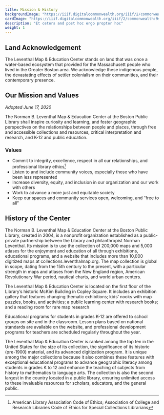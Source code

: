 ```yaml
---
title: Mission & History
backgroundImage: "https://iiif.digitalcommonwealth.org/iiif/2/commonwealth:x633f9536/5059,2047,4782,3064/1200,/0/default.jpg"
cardImage: "https://iiif.digitalcommonwealth.org/iiif/2/commonwealth:9s161d196/514,4231,5313,2546/400,/0/default.jpg"
description: "Et cetera and post hoc ergo propter hoc"
weight: 1
---
```


## Land Acknowledgement

The Leventhal Map & Education Center stands on land that was once a water-based ecosystem that provided for the Massachusett people who lived in the Greater Boston area. We acknowledge these indigenous people, the devastating effects of settler colonialism on their communities, and their contemporary presence. 

## Our Mission and Values

*Adopted June 17, 2020*

The Norman B. Leventhal Map & Education Center at the Boston Public Library shall inspire curiosity and learning, and foster geographic perspectives on the relationships between people and places, through free and accessible collections and resources, critical interpretation and research, and K-12 and public education.

### Values

- Commit to integrity, excellence, respect in all our relationships, and professional library ethics[^1]
- Listen to and include community voices, especially those who have been less represented
- Increase diversity, equity, and inclusion in our organization and our work with others
- Work to advance a more just and equitable society
- Keep our spaces and community services open, welcoming, and “free to all”

[^1]: American Library Association Code of Ethics; Association of College and Research Libraries Code of Ethics for Special Collections Librarians


## History of the Center

The Norman B. Leventhal Map & Education Center at the Boston Public Library, created in 2004, is a nonprofit organization established as a public-private partnership between the Library and philanthropist Norman Leventhal. Its mission is to use the collection of 200,000 maps and 5,000 atlases for the enjoyment and education of all through exhibitions, educational programs, and a website that includes more than 10,000 digitized maps at collections.leventhalmap.org. The map collection is global in scope, dating from the 15th century to the present, with a particular strength in maps and atlases from the New England region, American Revolutionary War period, nautical charts, and world urban centers.

The Leventhal Map & Education Center is located on the first floor of the Library’s historic McKim Building in Copley Square. It includes an exhibition gallery that features changing thematic exhibitions; kids’ nooks with map puzzles, books, and activities; a public learning center with research books; and a reading room for rare map research

Educational programs for students in grades K-12 are offered to school groups on site and in the classroom. Lesson plans based on national standards are available on the website, and professional development programs for teachers are scheduled regularly throughout the year.

The Leventhal Map & Education Center is ranked among the top ten in the United States for the size of its collection, the significance of its historic (pre-1900) material, and its advanced digitization program. It is unique among the major collections because it also combines these features with exceptional educational programs to advance geographic literacy among students in grades K to 12 and enhance the teaching of subjects from history to mathematics to language arts. The collection is also the second largest in the country located in a public library, ensuring unlimited access to these invaluable resources for scholars, educators, and the general public.
